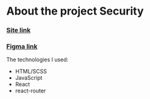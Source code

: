 # About the project Security

<h3><a target='__blank' href='https://nert1n.github.io/security-number-game/'>Site link</a></h3>
<h3><a target='__blank' href='https://www.figma.com/file/NDm3m1PeprTd8IslmiKe2p/Security(react-project)?type=design&node-id=59%3A482&mode=design&t=sas1Fhvv2fxbl6EY-1'>Figma link</a></h3>

The technologies I used:
* HTML/SCSS
* JavaScript
* React
* react-router 